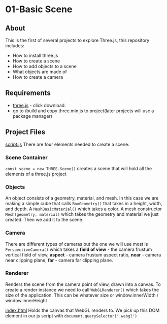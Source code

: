 # 01-Basic Scene

## About
This is the first of several projects to explore Three.js, this repository includes:
- How to install three.js
- How to create a scene
- How to add objects to a scene
- What objects are made of
- How to create a camera

## Requirements
- [three.js](https://threejs.org/) - click download.
- go to /build and copy three.min.js to project(later projects will use a package manager)

## Project Files
[script.js](/01-basic_scene/script.js) There are four elements needed to create a scene:

### Scene Container
`const scene = new THREE.Scene()` creates a scene that will hold all the elements of a three.js project

### Objects
An object consists of a geometry, material, and mesh. In this case we are making a simple cube that calls `BoxGeometry()` that takes in a height, width, and depth. A `MeshBasicMaterial()` which takes a color. A mesh constructor `Mesh(geometry, material)` which takes the geometry and material we just created. Then we add it to the scene.

### Camera
There are different types of cameras but the one we will use most is `PerspectiveCamera()` which takes a **field of view** - the camera frustum vertical field of view, **aspect** - camera frustum aspect ratio, **near** - camera near clipping plane, **far** - camera far clipping plane.

### Renderer
Renders the scene from the camera point of view, drawn into a canvas. To create a render instance we need to call `WebGLRenderer()` which takes the size of the application. This can be whatever size or window.innerWidth / window.innerHeight

[index.html](/01-basic_scene/index.html) Holds the canvas that WebGL renders to. We pick up this DOM element in our js script with `document.querySelector('.webgl')`